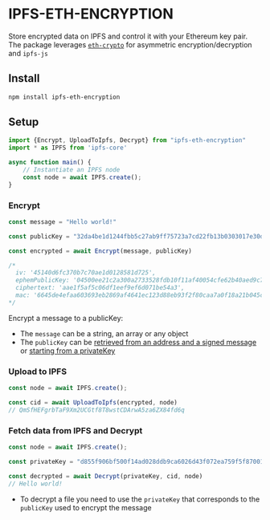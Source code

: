 # IPFS-ETH-ENCRYPTION

Store encrypted data on IPFS and control it with your Ethereum key pair. The package leverages [`eth-crypto`](https://www.npmjs.com/package/eth-crypto) for asymmetric encryption/decryption and `ipfs-js`

## Install

```bash
npm install ipfs-eth-encryption
```

## Setup

```js
import {Encrypt, UploadToIpfs, Decrypt} from "ipfs-eth-encryption"
import * as IPFS from 'ipfs-core'

async function main() {
    // Instantiate an IPFS node
    const node = await IPFS.create();
}
```

### Encrypt 

```js
const message = "Hello world!"

const publicKey = "32da4be1d1244fbb5c27ab9ff75723a7cd22fb13b0303017e30d377b88b611faa7dded7adc874452a811387e9c769dce09ec947b03e0490fa71c3b8f438be780"

const encrypted = await Encrypt(message, publicKey)

/* 
  iv: '45140d6fc370b7c70ae1d0128581d725',
  ephemPublicKey: '04500ee21c2a300a2733528fdb10f11af40054cfe62b40aed9c793868c4c940ac63fa6799b67358f2715b8f5baab0c5e56fe27cfd230bc6cb0f67bd4234f24ca51',
  ciphertext: 'aae1f5af5c06df1eef9ef6d071be54a3',
  mac: '6645de4efaa603693eb2869af4641ec123d88eb93f2f80caa7a0f18a21b045c8'
*/
```

Encrypt a message to a publicKey:

- The `message` can be a string, an array or any object 
- The `publicKey` can be [retrieved from an address and a signed message](https://piyopiyo.medium.com/how-to-get-senders-ethereum-address-and-public-key-from-signed-transaction-44abe17a1791) or [starting from a privateKey](https://github.com/pubkey/eth-crypto#publickeybyprivatekey)

### Upload to IPFS 

```js
const node = await IPFS.create();

const cid = await UploadToIpfs(encrypted, node)
// QmSfHEFgrbTaF9Xm2UCGtf8T8wstCDArwA5za6ZX84fd6q
```

### Fetch data from IPFS and Decrypt

```js
const node = await IPFS.create();

const privateKey = "d855f906bf500f14ad028ddb9ca6026d43f072ea759f5f870017edf504d3f6b0"

const decrypted = await Decrypt(privateKey, cid, node)
// Hello world!
```

- To decrypt a file you need to use the `privateKey` that corresponds to the `publicKey` used to encrypt the message




